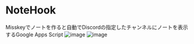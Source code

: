 # NoteHook
 Misskeyでノートを作ると自動でDiscordの指定したチャンネルにノートを表示するGoogle Apps Script
![image](https://user-images.githubusercontent.com/77374813/233613427-8da51b33-bb9e-402a-a442-494eacf8bcc2.png)
![image](https://user-images.githubusercontent.com/77374813/233613451-03932f0b-af2e-41dd-a79c-6c9c5e111bca.png)
